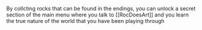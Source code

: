 By collcting rocks that can be found in the      endings, you can unlock a secret section of the main menu where you talk to [[RocDoesArt]] and you learn the true nature of the world that you have been playing through